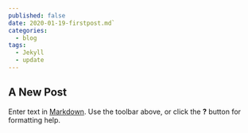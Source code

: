 ```yaml
---
published: false
date: 2020-01-19-firstpost.md`
categories:
  - blog
tags:
  - Jekyll
  - update
---
```

## A New Post

Enter text in [Markdown](http://daringfireball.net/projects/markdown/). Use the toolbar above, or click the **?** button for formatting help.
